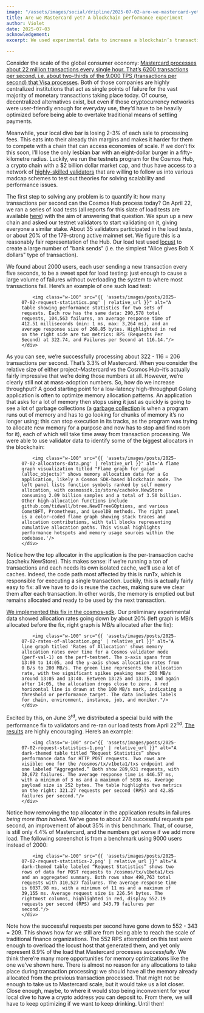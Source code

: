 ```yaml
---
image: "/assets/images/social/dripline/2025-07-02-are-we-mastercard-yet.webp"
title: Are we Mastercard yet? A blockchain performance experiment 
author: Violet
date: 2025-07-03
acknowledgement: 
excerpt: We used experimental data to increase a blockchain’s transactions per second by 35%.

---
```

Consider the scale of the global consumer economy: [Mastercard processes about 22 million transactions every single hour. That’s 6200 transactions per second, i.e. about two-thirds of the 9,000 TPS (transactions per second) that Visa processes](https://capitaloneshopping.com/research/number-of-credit-card-transactions/). Both of those companies are highly centralized institutions that act as single points of failure for the vast majority of monetary transactions taking place today. Of course, decentralized alternatives exist, but even if those cryptocurrency networks were user-friendly enough for everyday use, they’d have to be heavily optimized before being able to overtake traditional means of settling payments.

Meanwhile, your local dive bar is losing 2-3% of each sale to processing fees. This eats into their already thin margins and makes it harder for them to compete with a chain that can access economies of scale. If we don’t fix this soon, I’ll lose the only lesbian bar with an eight-dollar burger in a fifty-kilometre radius. Luckily, we run the testnets program for the Cosmos Hub, a crypto chain with a $2 billion dollar market cap, and thus have access to a network of [highly-skilled validators](https://testnets.hypha.coop/) that are willing to follow us into various madcap schemes to test out theories for solving scalability and performance issues.

The first step to solving any problem is to quantify it: how many transactions per second can the Cosmos Hub process today? On April 22, we ran a series of load tests (all reports for this slate of load tests are available [here](https://github.com/cosmos/testnets/tree/master/testnet-tuesdays/gameday09/reports)) with the aim of answering that question. We spun up a new chain and asked our testnet validators to start validating on it, giving everyone a similar stake. About 35 validators participated in the load tests, or about 20% of the 179-strong active mainnet set. We figure this is a reasonably fair representation of the Hub. Our load test used [locust](https://locust.io/) to create a large number of "bank sends" (i.e. the simplest "Alice gives Bob X dollars" type of transaction).

We found about 2000 users, each user sending a new transaction every five seconds, to be a sweet spot for load testing: just enough to cause a large volume of failures without overloading the system to where most transactions fail. Here’s an example of one such load test:


<figure class="pb4">
    <div class='flex items-center justify-center' style="width: 100%;">

        <img class="w-100" src="{{ 'assets/images/posts/2025-07-02-request-statistics.png' | relative_url }}" alt="A table showing performance statistics for two sets of requests. Each row has the same data: 290,578 total requests, 104,563 failures, an average response time of 412.51 milliseconds (min: 1 ms, max: 3,264 ms), and an average response size of 268.85 bytes. Highlighted in red on the right side are two metrics: RPS (Requests Per Second) at 322.74, and Failures per Second at 116.14."/>
    </div>

</figure>

As you can see, we’re successfully processing about 322 - 116 = 206 transactions per second. That’s 3.3% of Mastercard. When you consider the relative size of either project–Mastercard vs the Cosmos Hub–it’s actually fairly impressive that we’re doing those numbers at all. However, we’re clearly still not at mass-adoption numbers. So, how do we increase throughput? A good starting point for a low-latency high-throughput Golang application is often to optimize memory allocation patterns. An application that asks for a lot of memory then stops using it just as quickly is going to see a lot of garbage collections  (a [garbage collection](https://en.wikipedia.org/wiki/Garbage_collection_(computer_science)) is when a program runs out of memory and has to go looking for chunks of memory it’s no longer using; this can stop execution in its tracks, as the program was trying to allocate new memory for a purpose and now has to stop and find room for it), each of which will take time away from transaction processing. We were able to use validator data to identify some of the biggest allocators in the blockchain:


<figure class="pb4">
    <div class='flex items-center justify-center' style="width: 100%;">

        <img class="w-100" src="{{ 'assets/images/posts/2025-07-02-allocators-data.png' | relative_url }}" alt='A flame graph visualization titled "Flame graph for gaiad (alloc_objects)" shows memory allocation data for a Go application, likely a Cosmos SDK-based blockchain node. The left panel lists function symbols ranked by self memory allocation, with cosmossdk.io/store/cachekv.NewStore consuming 2.09 billion samples and a total of 3.50 billion. Other high-allocation functions include github.com/tidwall/btree.NewBTreeGOptions, and various CometBFT, Prometheus, and LevelDB methods. The right panel is a color-coded flame graph showing stack traces and allocation contributions, with tall blocks representing cumulative allocation paths. This visual highlights performance hotspots and memory usage sources within the codebase.'/>
    </div>
  
</figure>

Notice how the top allocator in the application is the per-transaction cache (cachekv.NewStore). This makes sense: if we’re running a ton of transactions and each needs its own isolated cache, we’ll use a lot of caches. Indeed, the code path most affected by this is runTx, which is responsible for executing a single transaction. Luckily, this is actually fairly easy to fix: all we have to do is reuse the caches, making sure we clear them after each transaction. In other words, the memory is emptied out but remains allocated and ready to be used by the next transaction.

[We implemented this fix in the cosmos-sdk](https://github.com/cosmos/cosmos-sdk/pull/24608). Our preliminary experimental data showed allocation rates going down by about 20% (left graph is MB/s allocated before the fix, right graph is MB/s allocated after the fix):


<figure class="pb4">
    <div class='flex items-center justify-center' style="width: 100%;">

        <img class="w-100" src="{{ 'assets/images/posts/2025-07-02-rates-of-allocation.png' | relative_url }}" alt="A line graph titled 'Rates of Allocation' shows memory allocation rates over time for a Cosmos validator node (perf-val-1) on the perf-testnet. The x-axis spans from 13:00 to 14:05, and the y-axis shows allocation rates from 0 B/s to 200 MB/s. The green line represents the allocation rate, with two significant spikes peaking near 200 MB/s around 13:05 and 13:40. Between 13:25 and 13:35, and again after 14:05, the allocation drops close to zero. A red horizontal line is drawn at the 100 MB/s mark, indicating a threshold or performance target. The data includes labels for chain, environment, instance, job, and moniker."/>
    </div>
</figure>


Excited by this, on June 3<sup>rd</sup>, we distributed a special build with the performance fix to validators and re-ran our load tests from April 22<sup>nd</sup>. [The results](https://github.com/hyphacoop/testnets/tree/master/testnet-tuesdays/gameday10/reports) are highly encouraging. Here’s an example:

<figure class="pb4">
    <div class='flex items-center justify-center' style="width: 100%;">

        <img class="w-100" src="{{ 'assets/images/posts/2025-07-02-request-statistics-1.png' | relative_url }}" alt="A dark-themed table titled “Request Statistics” shows performance data for HTTP POST requests. Two rows are visible: one for the /cosmos/tx/v1beta1/txs endpoint and one labeled “Aggregated.” Both show 289,931 requests, with 38,672 failures. The average response time is 446.57 ms, with a minimum of 3 ms and a maximum of 5038 ms. Average payload size is 252 bytes. The table highlights two metrics on the right: 321.27 requests per second (RPS) and 42.85 failures per second."/>
    </div>
</figure>


Notice how removing the top allocator in the application results in failures *being more than halved*. We’ve gone to about 278 successful requests per second, an improvement of about 35% in this benchmark. That, of course, is still only 4.4% of Mastercard, and the numbers get worse if we add more load. The following screenshot is from a benchmark using 9000 users instead of 2000:



<figure class="pb4">
    <div class='flex items-center justify-center' style="width: 100%;">

        <img class="w-100" src="{{ 'assets/images/posts/2025-07-02-request-statistics-2.png' | relative_url }}" alt="A dark-themed table labeled “Request Statistics” shows two rows of data for POST requests to /cosmos/tx/v1beta1/txs and an aggregated summary. Both rows show 498,763 total requests with 310,527 failures. The average response time is 6037.98 ms, with a minimum of 11 ms and a maximum of 39,155 ms. Average request size is 226.54 bytes. The rightmost columns, highlighted in red, display 552.19 requests per second (RPS) and 343.79 failures per second."/>
    </div>
</figure>


Note how the successful requests per second have gone down to 552 - 343 = 209. This shows how far we still are from being able to reach the scale of traditional finance organizations. The 552 RPS attempted on this test were enough to overload the locust host that generated them, and yet only represent 8.9% of the load that Mastercard processes *successfully*. We think there’re many more opportunities for memory optimizations like the one we’ve shown here. There is almost no reason for any allocations to take place during transaction processing: we should have all the memory already allocated from the previous transaction processed. That might not be enough to take us to Mastercard scale, but it would take us a lot closer. Close enough, maybe, to where it would stop being inconvenient for your local dive to have a crypto address you can deposit to. From there, we will have to keep optimizing if we want to keep drinking. Until then!


  
